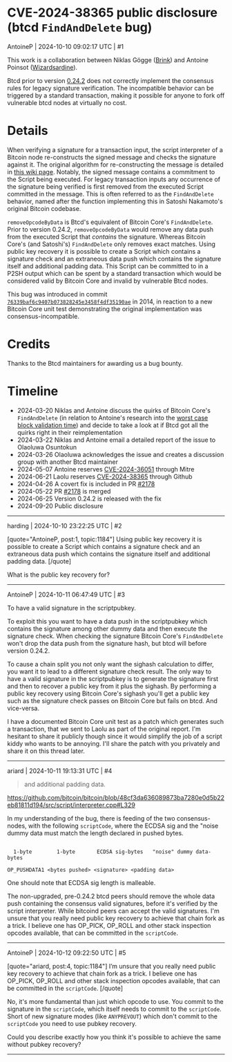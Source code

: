 # CVE-2024-38365 public disclosure (btcd `FindAndDelete` bug)

AntoineP | 2024-10-10 09:02:17 UTC | #1

This work is a collaboration between Niklas Gögge ([Brink](https://brink.dev/)) and Antoine Poinsot ([Wizardsardine](https://wizardsardine.com/)). 

Btcd prior to version [0.24.2](https://github.com/btcsuite/btcd/releases/tag/v0.24.2) does not correctly implement the consensus rules for legacy signature verification. The incompatible behavior can be triggered by a standard transaction, making it possible for anyone to fork off vulnerable btcd nodes at virtually no cost.

# Details

When verifying a signature for a transaction input, the script interpreter of a Bitcoin node re-constructs the signed message and checks the signature against it. The original algorithm for re-constructing the message is detailed in [this wiki page](https://en.bitcoin.it/wiki/OP_CHECKSIG#How_it_works). Notably, the signed message contains a commitment to the Script being executed. For legacy transaction inputs any occurrence of the signature being verified is first removed from the executed Script committed in the message. This is often referred to as the `FindAndDelete` behavior, named after the function implementing this in Satoshi Nakamoto's original Bitcoin codebase.

`removeOpcodeByData` is Btcd's equivalent of Bitcoin Core's `FindAndDelete`. Prior to version 0.24.2, `removeOpcodeByData` would remove any data push from the executed Script that *contains* the signature. Whereas Bitcoin Core's (and Satoshi's) `FindAndDelete` only removes exact matches. Using public key recovery it is possible to create a Script which contains a signature check and an extraneous data push which contains the signature itself and additional padding data. This Script can be committed to in a P2SH output which can be spent by a standard transaction which would be considered valid by Bitcoin Core and invalid by vulnerable Btcd nodes.

This bug was introduced in commit [`76339baf6c9407b073828245e3458f4df35190ae`](https://github.com/btcsuite/btcd/commit/76339baf6c9407b073828245e3458f4df35190ae) in 2014, in reaction to a new Bitcoin Core unit test demonstrating the original implementation was consensus-incompatible.

# Credits

Thanks to the Btcd maintainers for awarding us a bug bounty.

# Timeline

- 2024-03-20 Niklas and Antoine discuss the quirks of Bitcoin Core's `FindAndDelete` (in relation to Antoine's research into the [worst case block validation time](https://delvingbitcoin.org/t/great-consensus-cleanup-revival/710?u=antoinep)) and decide to take a look at if Btcd got all the quirks right in their reimplementation
- 2024-03-22 Niklas and Antoine email a detailed report of the issue to Olaoluwa Osuntokun
- 2024-03-26 Olaoluwa acknowledges the issue and creates a discussion group with another Btcd maintainer
- 2024-05-07 Antoine reserves [CVE-2024-36051](https://www.cve.org/CVERecord?id=CVE-2024-36051) through Mitre
- 2024-06-21 Laolu reserves [CVE-2024-38365](https://github.com/btcsuite/btcd/security/advisories/GHSA-27vh-h6mc-q6g8) through Github
- 2024-04-26 A covert fix is included in PR [#2178](https://github.com/btcsuite/btcd/pull/2178)
- 2024-05-22 PR [#2178](https://github.com/btcsuite/btcd/pull/2178) is merged
- 2024-06-25 Version 0.24.2 is released with the fix
- 2024-09-20 Public disclosure

-------------------------

harding | 2024-10-10 23:22:25 UTC | #2

[quote="AntoineP, post:1, topic:1184"]
Using public key recovery it is possible to create a Script which contains a signature check and an extraneous data push which contains the signature itself and additional padding data.
[/quote]

What is the public key recovery for?

-------------------------

AntoineP | 2024-10-11 06:47:49 UTC | #3

To have a valid signature in the scriptpubkey.

To exploit this you want to have a data push in the scriptpubkey which contains the signature among other dummy data and then execute the signature check. When checking the signature Bitcoin Core's `FindAndDelete` won't drop the data push from the signature hash, but btcd will before version 0.24.2.

To cause a chain split you not only want the sighash calculation to differ, you want it to lead to a different signature check result. The only way to have a valid signature in the scriptpubkey is to generate the signature first and then to recover a public key from it plus the sighash. By performing a public key recovery using Bitcoin Core's sighash you'll get a public key such as the signature check passes on Bitcoin Core but fails on btcd. And vice-versa.

I have a documented Bitcoin Core unit test as a patch which generates such a transaction, that we sent to Laolu as part of the original report. I'm hesitant to share it publicly though since it would simplify the job of a script kiddy who wants to be annoying. I'll share the patch with you privately and share it on this thread later.

-------------------------

ariard | 2024-10-11 19:13:31 UTC | #4

> and additional padding data.

https://github.com/bitcoin/bitcoin/blob/48cf3da636089873ba7280e0d5b22eb81811d194/src/script/interpreter.cpp#L329

In my understanding of the bug, there is feeding of the two consensus-nodes, with the following
`scriptCode`, where the ECDSA sig and the "noise dummy data must match the length declared in
pushed bytes.

```

  1-byte        1-byte       ECDSA sig-bytes   "noise" dummy data-bytes

OP_PUSHDATA1 <bytes pushed> <signature> <padding data>

```

One should note that ECDSA sig length is malleable.

The non-upgraded, pre-0.24.2 btcd peers should remove the whole data push containing
the consensus valid signatures, before it's verified by the script interpreter. While
bitcoind peers can accept the valid signatures. I'm unsure that you really need public
key recovery to achieve that chain fork as a trick. I believe one has OP_PICK, OP_ROLL and other stack inspection opcodes available, that can be committed in the `scriptCode`.

-------------------------

AntoineP | 2024-10-12 09:22:50 UTC | #5

[quote="ariard, post:4, topic:1184"]
I’m unsure that you really need public key recovery to achieve that chain fork as a trick. I believe one has OP_PICK, OP_ROLL and other stack inspection opcodes available, that can be committed in the `scriptCode`.
[/quote]

No, it's more fundamental than just which opcode to use. You commit to the signature in the `scriptCode`, which itself needs to commit to the `scriptCode`. Short of new signature modes (like `ANYPREVOUT`) which don't commit to the `scriptCode` you need to use pubkey recovery.

Could you describe exactly how you think it's possible to achieve the same without pubkey recovery?

-------------------------

